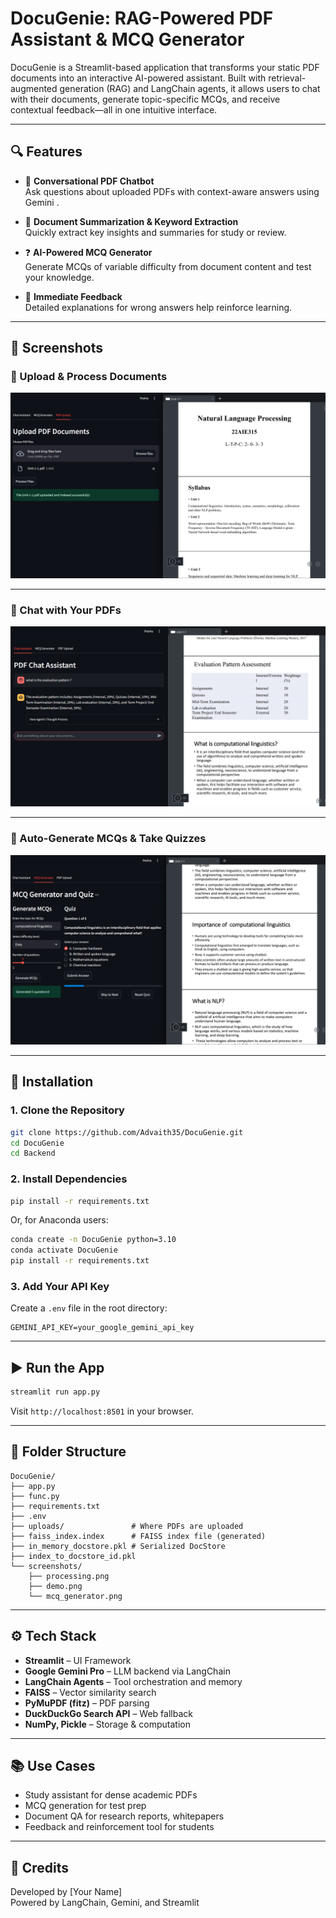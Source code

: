 # DocuGenie: RAG-Powered PDF Assistant & MCQ Generator

DocuGenie is a Streamlit-based application that transforms your static PDF documents into an interactive AI-powered assistant. Built with retrieval-augmented generation (RAG) and LangChain agents, it allows users to chat with their documents, generate topic-specific MCQs, and receive contextual feedback—all in one intuitive interface.

---

## 🔍 Features

- 🧠 **Conversational PDF Chatbot**  
  Ask questions about uploaded PDFs with context-aware answers using Gemini .

- 📄 **Document Summarization & Keyword Extraction**  
  Quickly extract key insights and summaries for study or review.

- ❓ **AI-Powered MCQ Generator**  
  Generate MCQs of variable difficulty from document content and test your knowledge.

- 🧾 **Immediate Feedback**  
  Detailed explanations for wrong answers help reinforce learning.

---

## 📸 Screenshots

### 📂 Upload & Process Documents
![Processing](screenshots/processing.png)

---

### 💬 Chat with Your PDFs
![Chat Demo](screenshots/demo.png)

---

### 🧠 Auto-Generate MCQs & Take Quizzes
![MCQ Generator](screenshots/mcq_generation.png)

---

## 🚀 Installation

### 1. Clone the Repository

```bash
git clone https://github.com/Advaith35/DocuGenie.git
cd DocuGenie
cd Backend
```

### 2. Install Dependencies

```bash
pip install -r requirements.txt
```

Or, for Anaconda users:

```bash
conda create -n DocuGenie python=3.10
conda activate DocuGenie
pip install -r requirements.txt
```

### 3. Add Your API Key

Create a `.env` file in the root directory:

```
GEMINI_API_KEY=your_google_gemini_api_key
```

---

## ▶️ Run the App

```bash
streamlit run app.py
```

Visit `http://localhost:8501` in your browser.

---

## 📁 Folder Structure

```
DocuGenie/
├── app.py
├── func.py
├── requirements.txt
├── .env
├── uploads/               # Where PDFs are uploaded
├── faiss_index.index      # FAISS index file (generated)
├── in_memory_docstore.pkl # Serialized DocStore
├── index_to_docstore_id.pkl
└── screenshots/
    ├── processing.png
    ├── demo.png
    └── mcq_generator.png
```

---

## ⚙️ Tech Stack

- **Streamlit** – UI Framework  
- **Google Gemini Pro** – LLM backend via LangChain  
- **LangChain Agents** – Tool orchestration and memory  
- **FAISS** – Vector similarity search  
- **PyMuPDF (fitz)** – PDF parsing  
- **DuckDuckGo Search API** – Web fallback  
- **NumPy, Pickle** – Storage & computation

---

## 📚 Use Cases

- Study assistant for dense academic PDFs  
- MCQ generation for test prep  
- Document QA for research reports, whitepapers  
- Feedback and reinforcement tool for students

---

## 🧠 Credits

Developed by [Your Name]  
Powered by LangChain, Gemini, and Streamlit
